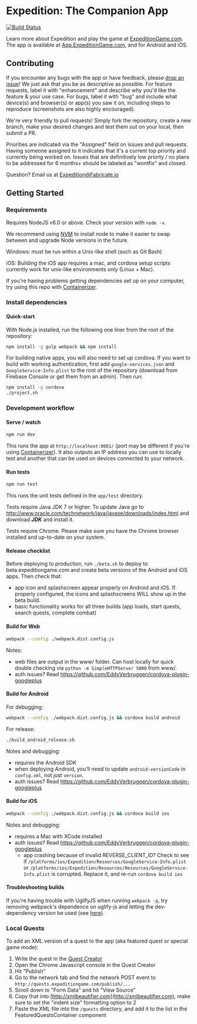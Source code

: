 # Expedition: The Companion App

[![Build Status](https://travis-ci.org/ExpeditionRPG/expedition-app.svg)](https://travis-ci.org/ExpeditionRPG/expedition-app)

Learn more about Expedition and play the game at [ExpeditionGame.com](https://expeditiongame.com). The app is available at [App.ExpeditionGame.com](https://App.ExpeditionGame.com), and for Android and iOS.

## Contributing

If you encounter any bugs with the app or have feedback, please [drop an issue](https://github.com/ExpeditionRPG/expedition-app/issues/new)! We just ask that you be as descriptive as possible. For feature requests, label it with "enhancement" and describe why you'd like the feature & your use case. For bugs, label it with "bug" and include what device(s) and browser(s) or app(s) you saw it on, including steps to reproduce (screenshots are also highly encouraged).

We're very friendly to pull requests! Simply fork the repository, create a new branch, make your desired changes and test them out on your local, then submit a PR.

Priorities are indicated via the "Assigned" field on issues and pull requests. Having someone assigned to it indicates that it's a current top priority and currently being worked on. Issues that are definitively low priorty / no plans to be addressed for 6 months+ should be labeled as "wontfix" and closed.

Question? Email us at Expedition@Fabricate.io

## Getting Started

### Requirements

Requires NodeJS v6.0 or above. Check your version with `node -v`.

We recommend using [NVM](https://github.com/creationix/nvm) to install node to make it easier to swap between and upgrade Node versions in the future.

Windows: must be run within a Unix-like shell (such as Git Bash)

iOS: Building the iOS app requires a mac, and cordova setup scripts currently work for unix-like environments only (Linux + Mac).

If you're having problems getting dependencies set up on your computer, try using this repo with [Containerizer](https://github.com/ExpeditionRPG/containerizer).

### Install dependencies

#### Quick-start

With Node.js installed, run the following one liner from the root of the repository:

```sh
npm install -g gulp webpack && npm install
```

For building native apps, you will also need to set up cordova. If you want to build with working authentication, first add `google-services.json` and `GoogleService-Info.plist` to the root of the repository (download from Firebase Console or get them from an admin). Then run:

```sh
npm install -g cordova
./project.sh
```

### Development workflow

#### Serve / watch

```sh
npm run dev
```

This runs the app at `http://localhost:8081/` (port may be different if you're using [Containerizer](https://github.com/ExpeditionRPG/containerizer)). It also outputs an IP address you can use to locally test and another that can be used on devices connected to your network.

#### Run tests

```sh
npm run test
```

This runs the unit tests defined in the `app/test` directory.

Tests require Java JDK 7 or higher. To update Java go to http://www.oracle.com/technetwork/java/javase/downloads/index.html and download ***JDK*** and install it.

Tests require Chrome. Please make sure you have the Chrome browser installed and up-to-date on your system.

#### Release checklist

Before deploying to production, run `./beta.sh` to deploy to beta.expeditiongame.com and create beta versions of the Android and iOS apps. Then check that:

- app icon and splashscreen appear properly on Android and iOS. If properly configured, the icons and splashscreens WILL show up in the beta build.
- basic functionality works for all three builds (app loads, start quests, search quests, complete combat)

#### Build for Web

```sh
webpack --config ./webpack.dist.config.js
```

Notes:
- web files are output in the www/ folder. Can host locally for quick double checking via `python -m SimpleHTTPServer 5000` from www/.
- auth issues? Read https://github.com/EddyVerbruggen/cordova-plugin-googleplus

#### Build for Android

For debugging:

```sh
webpack --config ./webpack.dist.config.js && cordova build android
```

For release:

```sh
./build_android_release.sh
```

Notes and debugging:

- requires the Android SDK
- when deploying Android, you'll need to update `android-versionCode` in `config.xml`, not just `version`.
- auth issues? Read https://github.com/EddyVerbruggen/cordova-plugin-googleplus

#### Build for iOS

```sh
webpack --config ./webpack.dist.config.js && cordova build ios
```

Notes and debugging:

- requires a Mac with XCode installed
- auth issues? Read https://github.com/EddyVerbruggen/cordova-plugin-googleplus
  - app crashing because of invalid REVERSE_CLIENT_ID? Check to see if `/platforms/ios/Expedition/Resources/GoogleService-Info.plist` or `/platforms/ios/Expedition/Resources/Resources/GoogleService-Info.plist` is corrupted. Replace it, and re-run `cordova build ios`

#### Troubleshooting builds

If you're having trouble with UglifyJS when running `webpack -p`, try removing webpack's dependence on uglify-js and letting the dev-dependency version be used (see [here](https://github.com/mishoo/UglifyJS2/issues/448)).

### Local Quests

To add an XML version of a quest to the app (aka featured quest or special game mode):

1. Write the quest in the [Quest Creator](http://quests.expeditiongame.com)
2. Open the Chrome Javascript console in the Quest Creator
3. Hit "Publish"
4. Go to the network tab and find the network POST event to `http://quests.expeditiongame.com/publish/...`
5. Scroll down to "Form Data" and hit "View Source"
6. Copy that into [http://xmlbeautifier.com](http://xmlbeautifier.com); make sure to set the "indent size" formatting option to 2
7. Paste the XML file into the `/quests` directory, and add it to the list in the FeaturedQuestsContainer component
